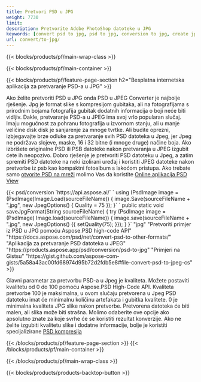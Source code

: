 ```yaml
---
title: Pretvori PSD u JPG
weight: 7730
limit: 
description: Pretvorite Adobe PhotoShop datoteke u JPG
keywords: [convert psd to jpg, psd to jpg, conversion to jpg, create jpg from psd, print psd as jpg]
url: convert/to-jpg/
---
```


{{< blocks/products/pf/main-wrap-class >}}

{{< blocks/products/pf/main-container >}}

{{< blocks/products/pf/feature-page-section h2="Besplatna internetska aplikacija za pretvaranje PSD-a u JPG" >}}
<p>Ako želite pretvoriti PSD u JPG onda PSD u JPEG Converter je najbolje rješenje. Jpg je format slike s kompresijom gubitaka, ali na fotografijama s prirodnim bojama fotografija gubitak dodatnih informacija o boji neće biti vidljiv. Dakle, pretvaranje PSD-a u JPEG ima svoj vrlo popularan slučaj. Imaju mogućnost za pohranu fotografija u izvornom stanju, ali u manje veličine disk disk je sanjarenje za mnoge tvrtke. Ali budite oprezni, izbjegavajte brze odluke za pretvaranje svih PSD datoteka u Jpeg, jer Jpeg ne podržava slojeve, maske, 16 i 32 bitne (i mnoge druge) načine boja. Ako izbrišete originalne PSD ili PSB datoteke nakon pretvaranja u JPEG izgubit ćete ih neopozivo. Dobro rješenje je pretvoriti PSD datoteku u Jpeg, a zatim spremiti PSD datoteke na neki izolirani uređaj i koristiti JPEG datoteke nakon pretvorbe iz psb kao kompaktni fotoalbum s lakoćom pristupa. Ako trebate samo <a href="/psd/view">otvorite PSD na mreži</a> molimo Vas da koristite <a href="/psd/view">Online aplikacija PSD View</a></p>
{{< psd/conversion `https://api.aspose.ai/` 
`    using (PsdImage image = (PsdImage)Image.Load(sourceFileName))
    {
        image.Save(sourceFileName + ".jpg",  new JpegOptions() { Quality = 75 });
    }` 
`    public static void saveJpgFormat(String sourceFileName) {
        try (PsdImage image = (PsdImage) Image.load(sourceFileName)) {
            image.save(sourceFileName + ".jpg", new JpegOptions() {{
                setQuality(75);
            }});
        }
    }` 
		"jpg" 
"Pretvoriti primjer iz PSD u JPG pomoću Aspose.PSD high-code API"  "https://docs.aspose.com/psd/net/convert-psd-to-other-formats/" 
"Aplikacija za pretvaranje PSD datoteka u JPEG" "https://products.aspose.app/psd/conversion/psd-to-jpg" 
"Primjeri na Gistsu" "https://gist.github.com/aspose-com-gists/5a58a43ac00fd68974d95b72d2fdb5e8#file-convert-psd-to-jpeg-cs" >}}
<p>Glavni parametar za pretvorbu PSD-a u Jpeg je kvaliteta. Možete postaviti kvalitetu od 0 do 100 pomoću Aspose.PSD High-Code API. Kvaliteta pretvorbe 100 je maksimalna, u ovom slučaju pretvorena u Jpeg PSD datoteku imat će minimalnu količinu artefakata i gubitka kvalitete. 0 je minimalna kvaliteta JPG slike nakon pretvorbe. Pretvorena datoteka će biti malen, ali slika može biti strašna. Molimo odaberite ove opcije ako apsolutno znate za koje svrhe će se koristiti rezultat konverzije. Ako ne želite izgubiti kvalitetu slike i dodatne informacije, bolje je koristiti specijalizirane <a href="/psd/reduce-size">PSD kompresija</a></p>
{{< /blocks/products/pf/feature-page-section >}}
{{< /blocks/products/pf/main-container >}}


{{< /blocks/products/pf/main-wrap-class >}}

{{< blocks/products/products-backtop-button >}}

